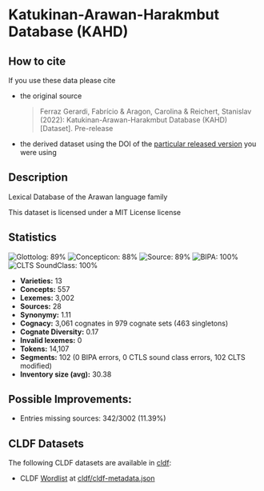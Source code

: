 # Katukinan-Arawan-Harakmbut Database (KAHD)

## How to cite

If you use these data please cite
- the original source
  > Ferraz Gerardi, Fabrício & Aragon, Carolina & Reichert, Stanislav (2022): Katukinan-Arawan-Harakmbut Database (KAHD) [Dataset]. Pre-release
- the derived dataset using the DOI of the [particular released version](../../releases/) you were using

## Description


Lexical Database of the Arawan language family

This dataset is licensed under a MIT License license

## Statistics


![Glottolog: 89%](https://img.shields.io/badge/Glottolog-89%25-yellowgreen.svg "Glottolog: 89%")
![Concepticon: 88%](https://img.shields.io/badge/Concepticon-88%25-yellowgreen.svg "Concepticon: 88%")
![Source: 89%](https://img.shields.io/badge/Source-89%25-yellowgreen.svg "Source: 89%")
![BIPA: 100%](https://img.shields.io/badge/BIPA-100%25-brightgreen.svg "BIPA: 100%")
![CLTS SoundClass: 100%](https://img.shields.io/badge/CLTS%20SoundClass-100%25-brightgreen.svg "CLTS SoundClass: 100%")

- **Varieties:** 13
- **Concepts:** 557
- **Lexemes:** 3,002
- **Sources:** 28
- **Synonymy:** 1.11
- **Cognacy:** 3,061 cognates in 979 cognate sets (463 singletons)
- **Cognate Diversity:** 0.17
- **Invalid lexemes:** 0
- **Tokens:** 14,107
- **Segments:** 102 (0 BIPA errors, 0 CTLS sound class errors, 102 CLTS modified)
- **Inventory size (avg):** 30.38

## Possible Improvements:



- Entries missing sources: 342/3002 (11.39%)

## CLDF Datasets

The following CLDF datasets are available in [cldf](cldf):

- CLDF [Wordlist](https://github.com/cldf/cldf/tree/master/modules/Wordlist) at [cldf/cldf-metadata.json](cldf/cldf-metadata.json)
